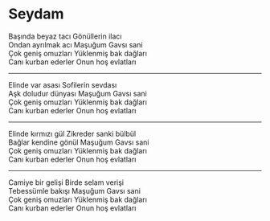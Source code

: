 # Seydam

Başında beyaz tacı Gönüllerin ilacı  
Ondan ayrılmak acı Maşuğum Gavsı sani  
Çok geniş omuzları Yüklenmiş bak dağları  
Canı kurban ederler Onun hoş evlatları  
****  
Elinde var asası Sofilerin sevdası  
Aşk doludur dünyası Maşuğum Gavsı sani  
Çok geniş omuzları Yüklenmiş bak dağları  
Canı kurban ederler Onun hoş evlatları  
****  
Elinde kırmızı gül Zikreder sanki bülbül  
Bağlar kendine gönül Maşuğum Gavsı sani  
Çok geniş omuzları Yüklenmiş bak dağları  
Canı kurban ederler Onun hoş evlatları  
****  
Camiye bir gelişi Birde selam verişi  
Tebessümle bakışı Maşuğum Gavsı sani  
Çok geniş omuzları Yüklenmiş bak dağları  
Canı kurban ederler Onun hoş evlatları  


